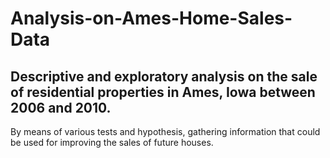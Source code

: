 # Analysis-on-Ames-Home-Sales-Data

## Descriptive and exploratory analysis on the sale of residential properties in Ames, Iowa between 2006 and 2010. 
By means of various tests and hypothesis, gathering information that could be used for improving the sales of future houses. 

